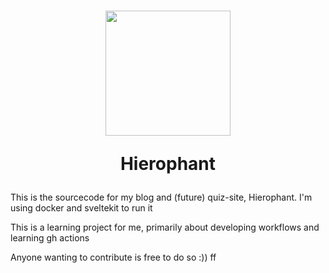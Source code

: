 <h1 align="center">
<img src="https://hierophant.ams3.cdn.digitaloceanspaces.com/static%2Fimages%2FLogofaint.png" width="200">
  
Hierophant
</h1>
This is the sourcecode for my blog and (future) quiz-site, Hierophant. I'm using docker and sveltekit to run it

This is a learning project for me, primarily about developing workflows and learning gh actions

Anyone wanting to contribute is free to do so :))
ff

